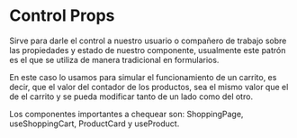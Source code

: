 # Control Props

Sirve para darle el control a nuestro usuario o compañero de trabajo sobre las propiedades y estado de nuestro componente, usualmente este patrón es el que se utiliza de manera tradicional en formularios.

En este caso lo usamos para simular el funcionamiento de un carrito, es decir, que el valor del contador de los productos, sea el mismo valor que el de el carrito y se pueda modificar tanto de un lado como del otro.

Los componentes importantes a chequear son: ShoppingPage, useShoppingCart, ProductCard y useProduct.
